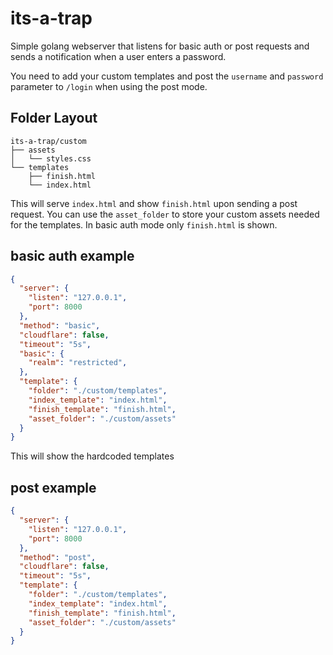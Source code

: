 # its-a-trap

Simple golang webserver that listens for basic auth or post requests and sends a notification when a user enters a password.

You need to add your custom templates and post the `username` and `password` parameter to `/login` when using the post mode.

## Folder Layout

```text
its-a-trap/custom
├── assets
│   └── styles.css
└── templates
    ├── finish.html
    └── index.html
```

This will serve `index.html` and show `finish.html` upon sending a post request. You can use the `asset_folder` to store your custom assets needed for the templates. In basic auth mode only `finish.html` is shown.

## basic auth example

```json
{
  "server": {
    "listen": "127.0.0.1",
    "port": 8000
  },
  "method": "basic",
  "cloudflare": false,
  "timeout": "5s",
  "basic": {
    "realm": "restricted",
  },
  "template": {
    "folder": "./custom/templates",
    "index_template": "index.html",
    "finish_template": "finish.html",
    "asset_folder": "./custom/assets"
  }
}
```

This will show the hardcoded templates

## post example

```json
{
  "server": {
    "listen": "127.0.0.1",
    "port": 8000
  },
  "method": "post",
  "cloudflare": false,
  "timeout": "5s",
  "template": {
    "folder": "./custom/templates",
    "index_template": "index.html",
    "finish_template": "finish.html",
    "asset_folder": "./custom/assets"
  }
}
```
